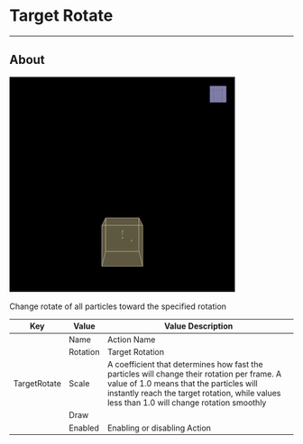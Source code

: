 # Target Rotate

___

## About

![alt text](media/target-rotate.gif)

Change rotate of all particles toward the specified rotation

<table><thead>
  <tr>
    <th>Key</th>
    <th>Value</th>
    <th>Value Description</th>
  </tr></thead>
<tbody>
  <tr>
    <td rowspan="5">TargetRotate</td>
    <td>Name</td>
    <td>Action Name</td>
  </tr>
  <tr>
    <td>Rotation</td>
    <td>Target Rotation</td>
  </tr>
  <tr>
    <td>Scale</td>
    <td>A coefficient that determines how fast the particles will change their rotation per frame. A value of 1.0 means that the particles will instantly reach the target rotation, while values less than 1.0 will change rotation smoothly</td>
  </tr>
  <tr>
    <td>Draw</td>
    <td></td>
  </tr>
  <tr>
    <td>Enabled</td>
    <td>Enabling or disabling Action</td>
  </tr>
</tbody>
</table>
